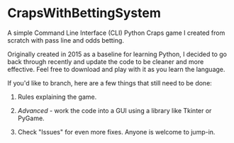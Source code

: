 # CrapsWithBettingSystem
A simple Command Line Interface (CLI) Python Craps game I created from scratch with pass line and odds betting.

Originally created in 2015 as a baseline for learning Python, I decided to go back through recently and update the code to be cleaner and more effective. Feel free to download and play with it as you learn the language.

If you'd like to branch, here are a few things that still need to be done:

1. Rules explaining the game.

2. *Advanced* - work the code into a GUI using a library like Tkinter or PyGame.

3. Check "Issues" for even more fixes. Anyone is welcome to jump-in.


